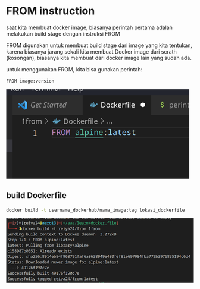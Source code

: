 # FROM instruction

saat kita membuat docker image, biasanya perintah pertama adalah melakukan build stage dengan instruksi FROM

FROM digunakan untuk membuat build stage dari image yang kita tentukan, karena biasanya jarang sekali kita membuat Docker image dari scrath (kosongan), biasanya kita membuat dari docker image lain yang sudah ada.

untuk menggunakan FROM, kita bisa gunakan perintah:

```bash
FROM image:version
```

![Untitled](FROM%20instruction%203a4505b1418643abbdcc6e270130c6d5/Untitled.png)

## build Dockerfile

```bash
docker build -t username_dockerhub/nama_image:tag lokasi_dockerfile
```

![Untitled](FROM%20instruction%203a4505b1418643abbdcc6e270130c6d5/Untitled%201.png)